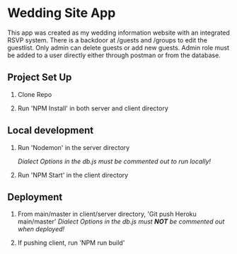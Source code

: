 # Wedding Site App

This app was created as my wedding information website with an integrated RSVP system. There is a backdoor at /guests and /groups to edit the guestlist. Only admin can delete guests or add new guests. Admin role must be added to a user directly either through postman or from the database.

## Project Set Up

1. Clone Repo

2. Run 'NPM Install' in both server and client directory

## Local development

1. Run 'Nodemon' in the server directory

   _Dialect Options in the db.js must be commented out to run locally!_

2. Run 'NPM Start' in the client directory

## Deployment

1. From main/master in client/server directory, 'Git push Heroku main/master'
   _Dialect Options in the db.js must **NOT** be commented out when deployed!_

2. If pushing client, run 'NPM run build'
